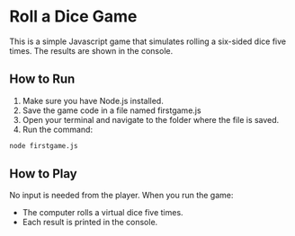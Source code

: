 # Roll a Dice Game

This is a simple Javascript game that simulates rolling a six-sided dice five times. The results are shown in the console.

## How to Run

1. Make sure you have Node.js installed.
2. Save the game code in a file named firstgame.js
3. Open your terminal and navigate to the folder where the file is saved.
4. Run the command:

```bash
node firstgame.js

```

## How to Play

No input is needed from the player. When you run the game:

- The computer rolls a virtual dice five times.
- Each result is printed in the console.

